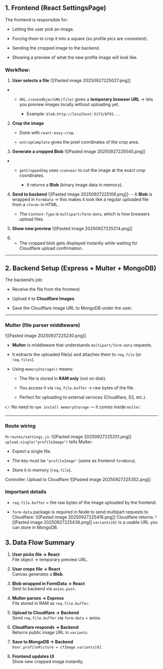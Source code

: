 ## **1. Frontend (React SettingsPage)**

The frontend is responsible for:

- Letting the user pick an image.
    
- Forcing them to crop it into a square (so profile pics are consistent).
    
- Sending the cropped image to the backend.
    
- Showing a preview of what the new profile image will look like.
    

### Workflow:

1. **User selects a file**
![[Pasted image 20250927225027.png]]
- - `URL.createObjectURL(file)` gives a **temporary browser URL** → lets you preview images locally without uploading yet.
        
    - Example: `blob:http://localhost:5173/8f91...`
        
2. **Crop the image**
    
    - Done with `react-easy-crop`.
        
    - `onCropComplete` gives the pixel coordinates of the crop area.
        
3. **Generate a cropped Blob**
![[Pasted image 20250927225045.png]]
- - `getCroppedImg` uses `<canvas>` to cut the image at the exact crop coordinates.
        
    - It returns a **Blob** (binary image data in memory).
        
4. **Send to backend**
![[Pasted image 20250927225106.png]]- - A **Blob** is wrapped in `FormData` → this makes it look like a regular uploaded file from a `<form>` in HTML.
        
    - The `Content-Type` is `multipart/form-data`, which is how browsers upload files.
        
5. **Show new preview**
![[Pasted image 20250927225214.png]]
6. - The cropped blob gets displayed instantly while waiting for Cloudflare upload confirmation.
        

---

## **2. Backend Setup (Express + Multer + MongoDB)**

The backend’s job:

- Receive the file from the frontend.
    
- Upload it to **Cloudflare Images**.
    
- Save the Cloudflare image URL to MongoDB under the user.
    

---

### **Multer (file parser middleware)**
![[Pasted image 20250927225230.png]]
- **Multer** is middleware that understands `multipart/form-data` requests.
    
- It extracts the uploaded file(s) and attaches them to `req.file` (or `req.files`).
    
- Using `memoryStorage()` means:
    
    - The file is stored in **RAM only** (not on disk).
        
    - You access it via `req.file.buffer` → raw bytes of the file.
        
    - Perfect for uploading to external services (Cloudflare, S3, etc.).
        

👉 No need to `npm install memoryStorage` — it comes inside `multer`.

---

### **Route wiring**

In `routes/settings.js`:
![[Pasted image 20250927225251.png]]
`upload.single("profileImage")` tells Multer:

- Expect a single file.
    
- The key must be `"profileImage"` (same as frontend `formData`).
    
- Store it in memory (`req.file`).

Controller: Upload to Cloudflare
![[Pasted image 20250927225352.png]]
### **Important details**

- `req.file.buffer` = the raw bytes of the image uploaded by the frontend.
    
- `form-data` package is required in Node to send multipart requests to Cloudflare:
![[Pasted image 20250927225416.png]]
Cloudflare returns:
![[Pasted image 20250927225436.png]]
`variants[0]` is a usable URL you can store in MongoDB.


## **3. Data Flow Summary**

1. **User picks file → React**  
    File object → temporary preview URL.
    
2. **User crops file → React**  
    Canvas generates a **Blob**.
    
3. **Blob wrapped in FormData → React**  
    Sent to backend via `axios.post`.
    
4. **Multer parses → Express**  
    File stored in RAM as `req.file.buffer`.
    
5. **Upload to Cloudflare → Backend**  
    Send `req.file.buffer` via `form-data` + axios.
    
6. **Cloudflare responds → Backend**  
    Returns public image URL in `variants`.
    
7. **Save to MongoDB → Backend**  
    `User.profilePicture = cfImage.variants[0]`.
    
8. **Frontend updates UI**  
    Show new cropped image instantly.